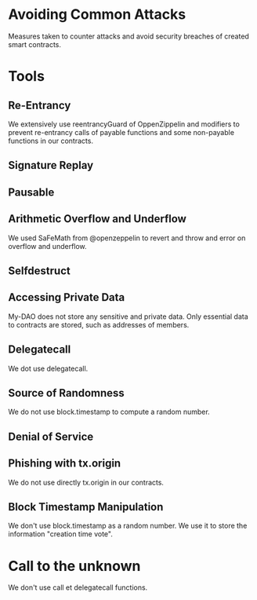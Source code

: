 # Avoiding Common Attacks

Measures taken to counter attacks and avoid security breaches of created smart contracts.

# Tools


## Re-Entrancy
We extensively use reentrancyGuard of OppenZippelin and modifiers to prevent re-entrancy calls of payable functions and some non-payable functions in our contracts.

## Signature Replay


## Pausable


## Arithmetic Overflow and Underflow
We used SaFeMath from @openzeppelin to revert and throw and error on overflow and underflow.

## Selfdestruct


## Accessing Private Data
My-DAO does not store any sensitive and private data. Only essential data to contracts are stored, such as addresses of members.

## Delegatecall
We dot use delegatecall.


## Source of Randomness
We do not use block.timestamp to compute a random number.

## Denial of Service


## Phishing with tx.origin
We do not use directly tx.origin in our contracts.


## Block Timestamp Manipulation
We don't use block.timestamp as a random number. We use it to store the information "creation time vote".

# Call to the unknown
We don't use call et delegatecall functions.